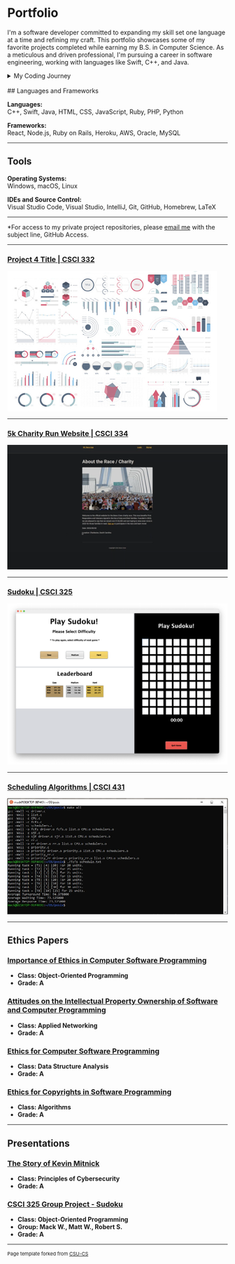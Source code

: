 Portfolio
=========
I'm a software developer committed to expanding my skill set one language at a time and refining my craft. This portfolio showcases some of my favorite projects completed while earning my B.S. in Computer Science. As a meticulous and driven professional, I'm pursuing a career in software engineering, working with languages like Swift, C++, and Java.

<details>
  <summary>My Coding Journey</summary>
My coding journey began as a Computer Science student eager to create meaningful and practical software. Owning an iPhone sparked my interest in iOS development, motivating me to teach myself Swift and work toward building my own app. While I enjoy programming in C++ and Java, I've developed a passion for using Swift and SwiftUI, especially for Apple platforms. As I continue to grow as a developer, I aim to deepen my expertise in iOS, iPadOS, and macOS development. My upcoming side projects include exploring Full-Stack Development with Swift using Vapor and delving into embedded Swift programming.
</details>
<br>
## Languages and Frameworks

**Languages:**  
C++, Swift, Java, HTML, CSS, JavaScript, Ruby, PHP, Python

**Frameworks:**  
React, Node.js, Ruby on Rails, Heroku, AWS, Oracle, MySQL

---

## Tools

**Operating Systems:**  
Windows, macOS, Linux

**IDEs and Source Control:**  
Visual Studio Code, Visual Studio, IntelliJ, Git, GitHub, Homebrew, LaTeX

--------------------

*For access to my private project repositories, please [email me](mailto:mwessels@csustudent.net?subject=GitHub%20Access) with the subject line, GitHub Access.

---
### [Project 4 Title | CSCI 332](project1)

![Project 4 Thumbnail Name](images/dummy_thumbnail.jpg)

---
### [5k Charity Run Website | CSCI 334](funrun_project.md)

![funrun front page](images/funrun_fig1.png)

---
### [Sudoku | CSCI 325](sudoku_project.md)

![Project 2 Thumbnail Name](images/sudoku_fig1.png)

---
### [Scheduling Algorithms  | CSCI 431](scheduling_project.md)

![Project 3 Thumbnail Name](images/schedule_fig1.JPG)

---

Ethics Papers
-------------

### [Importance of Ethics in Computer Software Programming](pdf/Mack_Ethics_Importance.pdf)

-   **Class: Object-Oriented Programming**  
-   **Grade: A**

### [Attitudes on the Intellectual Property Ownership of Software and Computer Programming](/pdf/Mack_Intellectual_Property.pdf)

-   **Class: Applied Networking** 
-   **Grade: A**

### [Ethics for Computer Software Programming](/pdf/Mack_Ethics_Software.pdf)

-   **Class: Data Structure Analysis** 
-   **Grade: A**

### [Ethics for Copyrights in Software Programming](/pdf/Mack_Ethics_Copyrights.pdf)

-   **Class: Algorithms** 
-   **Grade: A**

---

Presentations
-------------

### [The Story of Kevin Mitnick](pdf/The_Story_of_Kevin_Mitnick.pdf)

- **Class: Principles of Cybersecurity** 
- **Grade: A**


### [CSCI 325 Group Project - Sudoku](https://www.youtube.com/watch?v=TI5XosF6UNU)

- **Class: Object-Oriented Programming**
- **Group: Mack W., Matt W., Robert S.**
- **Grade: A**

---

<p style="font-size:11px">Page template forked from <a href="https://github.com/csu-cs/csci-portfolio">CSU-CS</a></p>
<!-- Remove above link if you don't want to attributive -->
